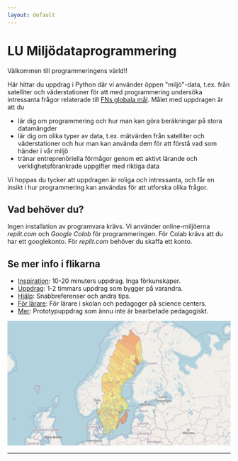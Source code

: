 ```yaml
---
layout: default
---
```


# LU Miljödataprogrammering

Välkommen till programmeringens värld!!

Här hittar du uppdrag i Python där vi använder öppen "miljö"-data, t.ex. från satelliter och väderstationer för att med programmering undersöka intressanta frågor relaterade till [FNs globala mål](https://www.globalgoals.org). Målet med uppdragen är att du

* lär dig om programmering och hur man kan göra beräkningar på stora datamängder
* lär dig om olika typer av data, t.ex. mätvärden från satelliter och väderstationer och hur man kan använda dem för att förstå vad som händer i vår miljö
* tränar entreprenöriella förmågor genom ett aktivt lärande och verklighetsförankrade uppgifter med riktiga data

Vi hoppas du tycker att uppdragen är roliga och intressanta, och får en insikt i hur programmering kan användas för att utforska olika frågor.

## Vad behöver du?

Ingen installation av programvara krävs. Vi använder online-miljöerna *replit.com* och *Google Colab* för programmeringen. För Colab krävs att du har ett googlekonto. För *replit.com* behöver du skaffa ett konto.

## Se mer info i flikarna

* [Inspiration](exercises/inspiration.md): 10-20 minuters uppdrag. Inga förkunskaper.
* [Uppdrag](exercises/README.md): 1-2 timmars uppdrag som bygger på varandra.
* [Hjälp](exercises/help.md): Snabbreferenser och andra tips.
* [För lärare](exercises/handledning.md): För lärare i skolan och pedagoger på science centers.
* [Mer](exercises/more.md): Prototypuppdrag som ännu inte är bearbetade pedagogiskt.


![Karta över Sverige där utsläppen visas i olika färger av orange](assets/images/intro_picture.png "Bild från uppdraget utsläppskartan")

---




